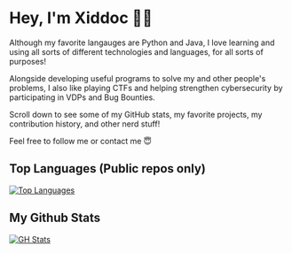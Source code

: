 # Hey, I'm Xiddoc 👋🥳

Although my favorite langauges are Python and Java, I love learning and using all sorts of different technologies and languages, for all sorts of purposes!

Alongside developing useful programs to solve my and other people's problems, I also like playing CTFs and helping strengthen cybersecurity by participating in VDPs and Bug Bounties.

Scroll down to see some of my GitHub stats, my favorite projects, my contribution history, and other nerd stuff!

Feel free to follow me or contact me 😇

## Top Languages (Public repos only)

[![Top Languages](https://github-readme-stats.vercel.app/api/top-langs/?username=Xiddoc&theme=radical&layout=compact)](#)

## My Github Stats

[![GH Stats](https://github-readme-stats.vercel.app/api?username=Xiddoc&show_icons=true&theme=radical&count_private=true&include_all_commits=true&rank_icon=github)](#)
